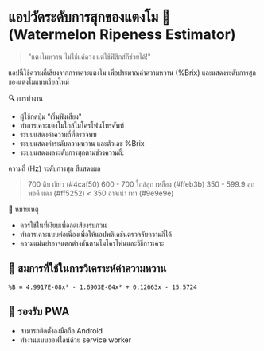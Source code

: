 # แอปวัดระดับการสุกของแตงโม 🍉 (Watermelon Ripeness Estimator)

> "แตงโมหวาน ไม่ใช่แค่ดวง แต่ใช้ฟิสิกส์ก็ช่วยได้!"

แอปนี้ใช้ความถี่เสียงจากการเคาะแตงโม เพื่อประมาณค่าความหวาน (%Brix) และแสดงระดับการสุกของแตงโมแบบเรียลไทม์

🔍 การทำงาน
- ผู้ใช้กดปุ่ม "เริ่มฟังเสียง"
- ทำการเคาะแตงโมใกล้ไมโครโฟนโทรศัพท์
- ระบบแสดงค่าความถี่ที่ตรวจพบ
- ระบบแสดงค่าระดับความหวาน และตัวเลข %Brix
- ระบบแสดงผลระดับการสุกตามช่วงความถี่:

ความถี่ (Hz)	ระดับการสุก	สีแสดงผล
> 700	ดิบ	เขียว (#4caf50)
600 - 700	ใกล้สุก	เหลือง (#ffeb3b)
350 - 599.9	สุกพอดี	แดง (#ff5252)
< 350	อาจเน่า	เทา (#9e9e9e)

📌 หมายเหตุ
- ควรใช้ในที่เงียบเพื่อลดเสียงรบกวน
- ทำการเคาะแบบต่อเนื่องเพื่อให้แอปพลิเคชันตรวจจับความถี่ได้
- ความแม่นยำอาจแตกต่างกันตามไมโครโฟนและวิธีการเคาะ
## 🧪 สมการที่ใช้ในการวิเคราะห์ค่าความหวาน
```
%B = 4.9917E-08x³ - 1.6903E-04x² + 0.12663x - 15.5724

```
## 📱 รองรับ PWA
- สามารถติดตั้งลงมือถือ Android
- ทำงานแบบออฟไลน์ด้วย service worker



